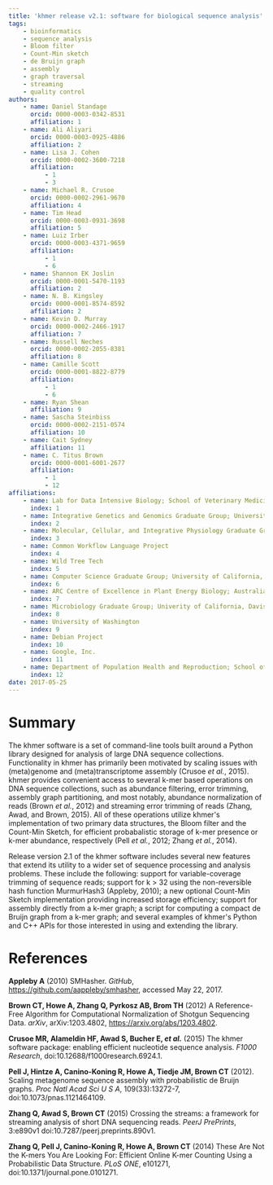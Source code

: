 ```yaml
---
title: 'khmer release v2.1: software for biological sequence analysis'
tags:
    - bioinformatics
    - sequence analysis
    - Bloom filter
    - Count-Min sketch
    - de Bruijn graph
    - assembly
    - graph traversal
    - streaming
    - quality control
authors:
    - name: Daniel Standage
      orcid: 0000-0003-0342-8531
      affiliation: 1
    - name: Ali Aliyari
      orcid: 0000-0003-0925-4886
      affiliation: 2
    - name: Lisa J. Cohen
      orcid: 0000-0002-3600-7218
      affiliation:
          - 1
          - 3
    - name: Michael R. Crusoe
      orcid: 0000-0002-2961-9670
      affiliation: 4
    - name: Tim Head
      orcid: 0000-0003-0931-3698
      affiliation: 5
    - name: Luiz Irber
      orcid: 0000-0003-4371-9659
      affiliation:
          - 1
          - 6
    - name: Shannon EK Joslin
      orcid: 0000-0001-5470-1193
      affiliation: 2
    - name: N. B. Kingsley
      orcid: 0000-0001-8574-8592
      affiliation: 2
    - name: Kevin D. Murray
      orcid: 0000-0002-2466-1917
      affiliation: 7
    - name: Russell Neches
      orcid: 0000-0002-2055-8381
      affiliation: 8
    - name: Camille Scott
      orcid: 0000-0001-8822-8779
      affiliation:
          - 1
          - 6
    - name: Ryan Shean
      affiliation: 9
    - name: Sascha Steinbiss
      orcid: 0000-0002-2151-0574
      affiliation: 10
    - name: Cait Sydney
      affiliation: 11
    - name: C. Titus Brown
      orcid: 0000-0001-6001-2677
      affiliation:
          - 1
          - 12
affiliations:
    - name: Lab for Data Intensive Biology; School of Veterinary Medicine; University of California, Davis
      index: 1
    - name: Integrative Genetics and Genomics Graduate Group; University of California, Davis
      index: 2
    - name: Molecular, Cellular, and Integrative Physiology Graduate Group; University of California, Davis
      index: 3
    - name: Common Workflow Language Project
      index: 4
    - name: Wild Tree Tech
      index: 5
    - name: Computer Science Graduate Group; University of California, Davis
      index: 6
    - name: ARC Centre of Excellence in Plant Energy Biology; Australian National University
      index: 7
    - name: Microbiology Graduate Group; Univerity of California, Davis
      index: 8
    - name: University of Washington
      index: 9
    - name: Debian Project
      index: 10
    - name: Google, Inc.
      index: 11
    - name: Department of Population Health and Reproduction; School of Veterinary Medicine; University of California, Davis
      index: 12
date: 2017-05-25
---
```


# Summary

The khmer software is a set of command-line tools built around a Python library designed for analysis of large DNA sequence collections.
Functionality in khmer has primarily been motivated by scaling issues with (meta)genome and (meta)transcriptome assembly (Crusoe *et al.*, 2015).
khmer provides convenient access to several k-mer based operations on DNA sequence collections, such as abundance filtering, error trimming, assembly graph partitioning, and most notably, abundance normalization of reads (Brown *et al.*, 2012) and streaming error trimming of reads (Zhang, Awad, and Brown, 2015).
All of these operations utilize khmer's implementation of two primary data structures, the Bloom filter and the Count-Min Sketch, for efficient probabalistic storage of k-mer presence or k-mer abundance, respectively (Pell *et al.*, 2012; Zhang *et al.*, 2014).

Release version 2.1 of the khmer software includes several new features that extend its utility to a wider set of sequence processing and analysis problems.
These include the following:
support for variable-coverage trimming of sequence reads;
support for k > 32 using the non-reversible hash function MurmurHash3 (Appleby, 2010);
a new optional Count-Min Sketch implementation providing increased storage efficiency;
support for assembly directly from a k-mer graph;
a script for computing a compact de Bruijn graph from a k-mer graph;
and several examples of khmer's Python and C++ APIs for those interested in using and extending the library.

# References

**Appleby A** (2010) SMHasher. *GitHub*, https://github.com/aappleby/smhasher, accessed May 22, 2017.

**Brown CT, Howe A, Zhang Q, Pyrkosz AB, Brom TH** (2012) A Reference-Free Algorithm for Computational Normalization of Shotgun Sequencing Data. *arXiv*, arXiv:1203.4802, https://arxiv.org/abs/1203.4802.

**Crusoe MR, Alameldin HF, Awad S, Bucher E, *et al.*** (2015) The khmer software package: enabling efficient nucleotide sequence analysis. *F1000 Research*, doi:10.12688/f1000research.6924.1.

**Pell J, Hintze A, Canino-Koning R, Howe A, Tiedje JM, Brown CT** (2012). Scaling metagenome sequence assembly with probabilistic de Bruijn graphs. *Proc Natl Acad Sci U S A*, 109(33):13272-7, doi:10.1073/pnas.1121464109.

**Zhang Q, Awad S, Brown CT** (2015) Crossing the streams: a framework for streaming analysis of short DNA sequencing reads. *PeerJ PrePrints*, 3:e890v1 doi:10.7287/peerj.preprints.890v1.

**Zhang Q, Pell J, Canino-Koning R, Howe A, Brown CT** (2014) These Are Not the K-mers You Are Looking For: Efficient Online K-mer Counting Using a Probabilistic Data Structure. *PLoS ONE*, e101271, doi:10.1371/journal.pone.0101271.
